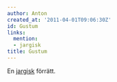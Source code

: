 ```yaml
---
author: Anton
created_at: '2011-04-01T09:06:30Z'
id: Gustum
links:
  mention:
  - jargisk
title: Gustum
---
```


En [jargisk] förrätt.

  [jargisk]: jargisk
